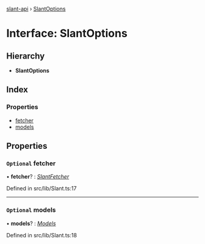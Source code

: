 [slant-api](../README.md) › [SlantOptions](slantoptions.md)

# Interface: SlantOptions

## Hierarchy

* **SlantOptions**

## Index

### Properties

* [fetcher](slantoptions.md#optional-fetcher)
* [models](slantoptions.md#optional-models)

## Properties

### `Optional` fetcher

• **fetcher**? : *[SlantFetcher](slantfetcher.md)*

Defined in src/lib/Slant.ts:17

___

### `Optional` models

• **models**? : *[Models](models.md)*

Defined in src/lib/Slant.ts:18
